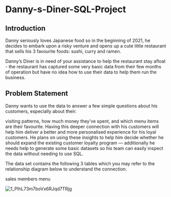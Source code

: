 # Danny-s-Diner-SQL-Project

## Introduction
Danny seriously loves Japanese food so in the beginning of 2021, he decides to embark upon a risky venture and opens up a cute little restaurant that sells his 3 favourite foods: sushi, curry and ramen.

Danny’s Diner is in need of your assistance to help the restaurant stay afloat - the restaurant has captured some very basic data from their few months of operation but have no idea how to use their data to help them run the business.

## Problem Statement
Danny wants to use the data to answer a few simple questions about his customers, especially about their:

visiting patterns,
how much money they’ve spent, and
which menu items are their favourite. Having this deeper connection with his customers will help him deliver a better and more personalised experience for his loyal customers.
He plans on using these insights to help him decide whether he should expand the existing customer loyalty program — additionally he needs help to generate some basic datasets so his team can easily inspect the data without needing to use SQL.

The data set contains the following 3 tables which you may refer to the relationship diagram below to understand the connection.

sales
members
menu


![1_PIhL73m7boVx6RJqd7TRjg](https://user-images.githubusercontent.com/91577316/191049632-971a91c3-56aa-4485-9c34-e7b76efc093e.png)
